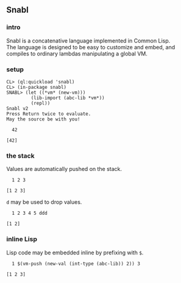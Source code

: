 ## Snabl

### intro
Snabl is a concatenative language implemented in Common Lisp.<br/>
The language is designed to be easy to customize and embed, and compiles to ordinary lambdas manipulating a global VM.

### setup
```
CL> (ql:quickload 'snabl)
CL> (in-package snabl)
SNABL> (let ((*vm* (new-vm))) 
         (lib-import (abc-lib *vm*))
         (repl))
Snabl v2
Press Return twice to evaluate.
May the source be with you!

  42
  
[42]
```

### the stack

Values are automatically pushed on the stack.

```
  1 2 3

[1 2 3]
```

`d` may be used to drop values.

```
  1 2 3 4 5 ddd
  
[1 2]
```

### inline Lisp

Lisp code may be embedded inline by prefixing with `$`.

```
  1 $(vm-push (new-val (int-type (abc-lib)) 2)) 3

[1 2 3]
```